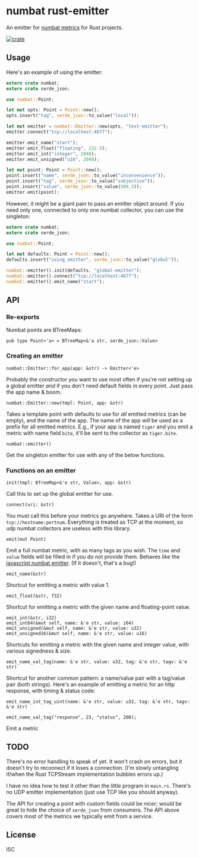 # numbat rust-emitter

An emitter for [numbat metrics](https://github.com/numbat-metrics/) for Rust projects.

[![crate](https://img.shields.io/crates/v/numbat.svg)](https://crates.io/crates/numbat)


## Usage

Here's an example of using the emitter:

```rust
extern crate numbat;
extern crate serde_json;

use numbat::Point;

let mut opts: Point = Point::new();
opts.insert("tag", serde_json::to_value("local"));

let mut emitter = numbat::Emitter::new(opts, "test-emitter");
emitter.connect("tcp://localhost:4677");

emitter.emit_name("start");
emitter.emit_float("floating", 232.5);
emitter.emit_int("integer", 2048);
emitter.emit_unsigned("u16", 2048);

let mut point: Point = Point::new();
point.insert("name", serde_json::to_value("inconvenience"));
point.insert("tag", serde_json::to_value("subjective"));
point.insert("value", serde_json::to_value(500.3));
emitter.emit(point);
```

However, it might be a giant pain to pass an emitter object around. If you need only one, connected to only one numbat collector, you can use the singleton:

```rust
extern crate numbat;
extern crate serde_json;

use numbat::Point;

let mut defaults: Point = Point::new();
defaults.insert("using_emitter", serde_json::to_value("global"));

numbat::emitter().init(defaults, "global-emitter");
numbat::emitter().connect("tcp://localhost:4677");
numbat::emitter().emit_name("start");
```

## API

### Re-exports

Numbat points are BTreeMaps:

`pub type Point<'a> = BTreeMap<&'a str, serde_json::Value>`

### Creating an emitter

`numbat::Emitter::for_app(app: &str) -> Emitter<'e>`

Probably the constructor you want to use most often if you're not setting up a global emitter *and* if you don't need default fields in every point. Just pass the app name & boom.

`numbat::Emitter::new(tmpl: Point, app: &str)`

Takes a template point with defaults to use for *all* emitted metrics (can be empty), and the name of the app. The name of the app *will* be used as a prefix for all emitted metrics. E.g., if your app is named `tiger` and you emit a metric with name field `bite`, it'll be sent to the collector as `tiger.bite`.

`numbat::emitter()`

Get the singleton emitter for use with any of the below functions.

### Functions on an emitter

`init(tmpl: BTreeMap<&'e str, Value>, app: &str)`

Call this to set up the global emitter for use.

`connect(uri: &str)`

You must call this before your metrics go anywhere. Takes a URI of the form `tcp://hostname:portnum`. Everything is treated as TCP at the moment, so udp numbat collectors are useless with this library.

`emit(mut Point)`

Emit a full numbat metric, with as many tags as you wish. The `time` and `value` fields will be filled in if you do not provide them. Behaves like the [javascript numbat emitter](https://github.com/numbat-metrics/numbat-emitter#events). (If it doesn't, that's a bug!)

`emit_name(&str)`

Shortcut for emitting a metric with value 1.

`emit_float(&str, f32)`

Shortcut for emitting a metric with the given name and floating-point value.

`emit_int(&str, i32)`  
`emit_int64(&mut self, name: &'e str, value: i64)`  
`emit_unsigned(&mut self, name: &'e str, value: u32)`  
`emit_unsigned16(&mut self, name: &'e str, value: u16)`

Shortcuts for emitting a metric with the given name and integer value, with various signedness & size.

`emit_name_val_tag(name: &'e str, value: u32, tag: &'e str, tagv: &'e str)`

Shortcut for another common pattern: a name/value pair with a tag/value pair (both strings). Here's an example of emitting a metric for an http response, with timing & status code:

`emit_name_int_tag_uint(name: &'e str, value: u32, tag: &'e str, tagv: &'e str)`

`emit_name_val_tag("response", 23, "status", 200);`

Emit a metric

## TODO

There's no error handling to speak of yet. It won't crash on errors, but it doesn't try to reconnect if it loses a connection. (I'm slowly untangling if/when the Rust TCPStream implementation bubbles errors up.)

I have no idea how to test it other than the little program in `main.rs`. There's no UDP emitter implementation (just use TCP like you should anyway).

The API for creating a point with custom fields could be nicer; would be great to hide the choice of `serde_json` from consumers. The API above covers most of the metrics we typically emit from a service.

## License

ISC
